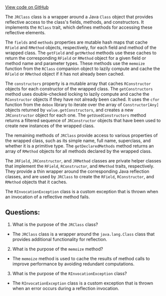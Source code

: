 [View code on GitHub](sigmastate-interpreterhttps://github.com/ScorexFoundation/sigmastate-interpreter/common/shared/src/main/scala/scalan/reflection/JavaImpl.scala)

The `JRClass` class is a wrapper around a Java `Class` object that provides reflective access to the class's fields, methods, and constructors. It implements the `RClass` trait, which defines methods for accessing these reflective elements. 

The `fields` and `methods` properties are mutable hash maps that cache `RField` and `RMethod` objects, respectively, for each field and method of the wrapped class. The `getField` and `getMethod` methods use these caches to return the corresponding `RField` or `RMethod` object for a given field or method name and parameter types. These methods use the `memoize` function from the `RClass` companion object to lazily compute and cache the `RField` or `RMethod` object if it has not already been cached.

The `constructors` property is a mutable array that caches `RConstructor` objects for each constructor of the wrapped class. The `getConstructors` method uses double-checked locking to lazily compute and cache the `RConstructor` objects if they have not already been cached. It uses the `cfor` function from the `debox` library to iterate over the array of `Constructor[Any]` objects returned by `value.getConstructors`, and creates a new `JRConstructor` object for each one. The `getUsedConstructors` method returns a filtered sequence of `JRConstructor` objects that have been used to create new instances of the wrapped class.

The remaining methods of `JRClass` provide access to various properties of the wrapped class, such as its simple name, full name, superclass, and whether it is a primitive type. The `getDeclaredMethods` method returns an array of `RMethod` objects for all methods declared by the wrapped class.

The `JRField`, `JRConstructor`, and `JRMethod` classes are private helper classes that implement the `RField`, `RConstructor`, and `RMethod` traits, respectively. They provide a thin wrapper around the corresponding Java reflection classes, and are used by `JRClass` to create the `RField`, `RConstructor`, and `RMethod` objects that it caches.

The `RInvocationException` class is a custom exception that is thrown when an invocation of a reflective method fails.
## Questions: 
 1. What is the purpose of the `JRClass` class?
- The `JRClass` class is a wrapper around the `java.lang.Class` class that provides additional functionality for reflection.

2. What is the purpose of the `memoize` method?
- The `memoize` method is used to cache the results of method calls to improve performance by avoiding redundant computations.

3. What is the purpose of the `RInvocationException` class?
- The `RInvocationException` class is a custom exception that is thrown when an error occurs during a reflection invocation.
